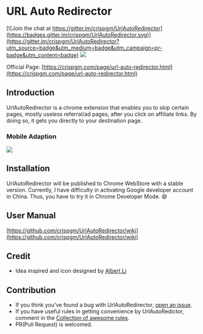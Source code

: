 # URL Auto Redirector

[![Join the chat at https://gitter.im/crispgm/UrlAutoRedirector](https://badges.gitter.im/crispgm/UrlAutoRedirector.svg)](https://gitter.im/crispgm/UrlAutoRedirector?utm_source=badge&utm_medium=badge&utm_campaign=pr-badge&utm_content=badge)
![](https://img.shields.io/badge/license-MIT-blue.svg)

Official Page: [https://crispgm.com/page/url-auto-redirector.html](https://crispgm.com/page/url-auto-redirector.html)

## Introduction

UrlAutoRedirector is a chrome extension that enables you to skip certain pages, mostly useless referral/ad pages, after you click on affiliate links.
By doing so, it gets you directly to your destination page.

### Mobile Adaption

![](https://raw.githubusercontent.com/crispgm/UrlAutoRedirector/master/promo.png)

## Installation

UrlAutoRedirector will be published to Chrome WebStore with a stable version.
Currently, I have difficulty in activating Google developer account in China.
Thus, you have to try it in Chrome Developer Mode. :smile:

## User Manual

[https://github.com/crispgm/UrlAutoRedirector/wiki](https://github.com/crispgm/UrlAutoRedirector/wiki)

## Credit

* Idea inspired and icon designed by [Albert Li](https://github.com/lzb)

## Contribution

* If you think you've found a bug with UrlAutoRedirector, [open an issue](https://github.com/crispgm/UrlAutoRedirector/issues/new).
* If you have useful rules in getting convenience by UrlAutoRedictor, comment in the [Collection of awesome rules](https://github.com/crispgm/UrlAutoRedirector/issues/17).
* PR(Pull Request) is welcomed.
